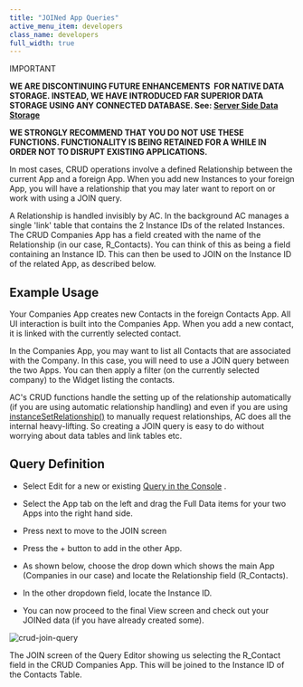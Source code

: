 ```yaml
---
title: "JOINed App Queries"
active_menu_item: developers
class_name: developers
full_width: true
---
```



IMPORTANT

**WE ARE DISCONTINUING FUTURE ENHANCEMENTS  FOR NATIVE DATA STORAGE. INSTEAD, WE HAVE INTRODUCED FAR SUPERIOR DATA STORAGE USING ANY CONNECTED DATABASE. See: [Server Side Data Storage](../../../../data-storage/server-side-data-storage/)**

**WE STRONGLY RECOMMEND THAT YOU DO NOT USE THESE FUNCTIONS. FUNCTIONALITY IS BEING RETAINED FOR A WHILE IN ORDER NOT TO DISRUPT EXISTING APPLICATIONS.**

In most cases, CRUD operations involve a defined Relationship between the current App and a foreign App. When you add new Instances to your foreign App, you will have a relationship that you may later want to report on or work with using a JOIN query.

A Relationship is handled invisibly by AC. In the background AC manages a single 'link' table that contains the 2 Instance IDs of the related Instances. The CRUD Companies App has a field created with the name of the Relationship (in our case, R\_Contacts). You can think of this as being a field containing an Instance ID. This can then be used to JOIN on the Instance ID of the related App, as described below.

## Example Usage

Your Companies App creates new Contacts in the foreign Contacts App. All UI interaction is built into the Companies App. When you add a new contact, it is linked with the currently selected contact.

In the Companies App, you may want to list all Contacts that are associated with the Company. In this case, you will need to use a JOIN query between the two Apps. You can then apply a filter (on the currently selected company) to the Widget listing the contacts.

AC's CRUD functions handle the setting up of the relationship automatically (if you are using automatic relationship handling) and even if you are using [instanceSetRelationship()](../../../../../scripting-apis/client-api/instance-data-functions/instancesetrelationship) to manually request relationships, AC does all the internal heavy-lifting. So creating a JOIN query is easy to do without worrying about data tables and link tables etc.

## Query Definition

 - Select Edit for a new or existing [Query in the Console](../../../../the-console/console-tabs/queries/) .

 - Select the App tab on the left and drag the Full Data items for your two Apps into the right hand side.

 - Press next to move to the JOIN screen

 - Press the + button to add in the other App.

 - As shown below, choose the drop down which shows the main App (Companies in our case) and locate the Relationship field (R\_Contacts).

 - In the other dropdown field, locate the Instance ID.

 - You can now proceed to the final View screen and check out your JOINed data (if you have already created some).

![crud-join-query](/img/docs/crud-join-query.png)

The JOIN screen of the Query Editor showing us selecting the R\_Contact field in the CRUD Companies App. This will be joined to the Instance ID of the Contacts Table.

